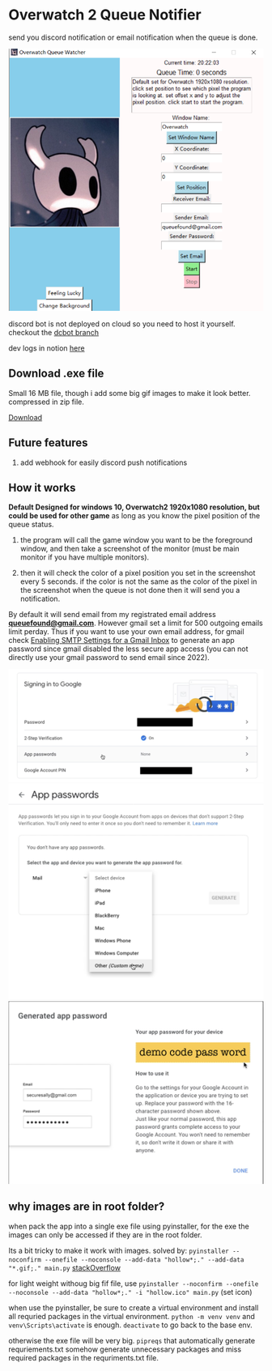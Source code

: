 # Overwatch 2 Queue Notifier

 send you discord notification or email notification when the queue is done.

![1676953335290](image/readme/1676953335290.png)

discord bot is not deployed on cloud so you need to host it yourself. checkout the [dcbot branch](https://github.com/qihang-dai/Overwatch2_QueueNotifier/tree/dcbot)

dev logs in notion [here](https://tested-ulna-5f6.notion.site/Overwatch-Queue-Project-73d4bdb41b204aee8fdac16113148adb)

## Download .exe file

Small 16 MB file, though i add some big gif images to make it look better. compressed in zip file.

[Download](https://github.com/qihang-dai/Overwatch2_QueueNotifier)

## Future features

1. add webhook for easily discord push notifications

## How it works

**Default Designed for windows 10, Overwatch2 1920x1080 resolution, but could be used for other game** as long as you know the pixel position of the queue status.

1. the program will call the game window you want to be the foreground window, and then take a screenshot of the monitor (must be main monitor if you have multiple monitors). 

2. then it will check the color of a pixel position you set in the screenshot every 5 seconds. if the color is not the same as the color of the pixel in the screenshot when the queue is not done then it will send you a notification.

By default it will send email from my registrated email address **queuefound@gmail.com**.  However gmail set a limit for 500 outgoing emails limit perday. Thus if you want to use your own email address, for gmail check [Enabling SMTP Settings for a Gmail Inbox](https://help.accredible.com/smtp-setup-in-gmail-inbox) to generate an app password since gmail disabled the less secure app access (you can not directly use your gmail password to send email since 2022).

![1676952387575](image/readme/1676952387575.png)
![1676952393364](image/readme/1676952393364.png)
![1676952401973](image/readme/1676952401973.png)

## why images are in root folder?

when pack the app into a single exe file using pyinstaller, for the exe the images can only be accessed if they are in the root folder.

Its a bit tricky to make it work with images. solved by: `pyinstaller --noconfirm --onefile --noconsole --add-data "hollow*;." --add-data "*.gif;." main.py` [stackOverflow](https://stackoverflow.com/a/72060275)

for light weight withoug big fif file, use `pyinstaller --noconfirm --onefile --noconsole --add-data "hollow*;." -i "hollow.ico" main.py` (set icon)

when use the pyinstaller, be sure to create a virtual environment and install all requried packages in the virtual environment. `python -m venv venv` and `venv\Scripts\activate` is enough. `deactivate` to go back to the base env.

otherwise the exe file will be very big. `pipreqs` that automatically generate requriements.txt somehow generate unnecessary packages and miss required packages in the requriments.txt file.
